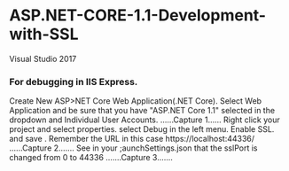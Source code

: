 # ASP.NET-CORE-1.1-Development-with-SSL
Visual Studio 2017

### For debugging in IIS Express.
Create New ASP>NET Core Web Application(.NET Core).
Select Web Application and be sure that you have "ASP.NET Core 1.1" selected in the dropdown and Individual User Accounts.
......Capture 1......
Right click your project and select properties.
select Debug in the left menu.
Enable SSL. and save . Remember the URL in this case https://localhost:44336/
......Capture 2.......
See in your ;aunchSettings.json that the sslPort is changed from 0 to 44336
.......Capture 3.......
